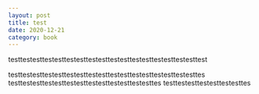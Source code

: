 ```yaml
---
layout: post
title: test
date: 2020-12-21
category: book
---
```


testtestesttestesttestesttestesttestesttestesttestesttestesttest  

<!--break-->

testtestesttestesttestesttestesttestesttestesttestesttestesttes
testtestesttestesttestesttestesttestesttestesttes
testtestesttestesttestesttes